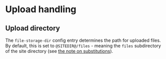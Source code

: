 # Upload handling

## Upload directory

The `file-storage-dir` config entry determines the path for uploaded files. By
default, this is set to `@SITEDIR@/files` - meaning the `files` subdirectory of
the site directory (see [the note on substitutions][substitutenote]).

[substitutenote]: ./index.md#note-on-in-database-configuration-value-substitutions
